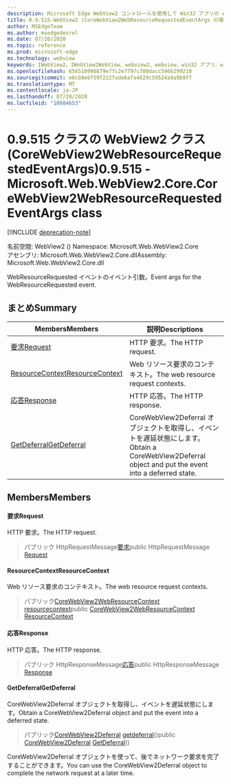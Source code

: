 ```yaml
---
description: Microsoft Edge WebView2 コントロールを使用して Win32 アプリの web コンテンツをホストする
title: 0.9.515-WebView2 (CoreWebView2WebResourceRequestedEventArgs の場合)
author: MSEdgeTeam
ms.author: msedgedevrel
ms.date: 07/20/2020
ms.topic: reference
ms.prod: microsoft-edge
ms.technology: webview
keywords: IWebView2、IWebView2WebView、webview2、webview、win32 アプリ、win32、edge、ICoreWebView2、ICoreWebView2Controller、browser control、edge html
ms.openlocfilehash: 656510998879e77c2e7797c700dacc5966299210
ms.sourcegitcommit: e0cb9e6f59f222fade6afa4829c59524a9a9b9ff
ms.translationtype: MT
ms.contentlocale: ja-JP
ms.lasthandoff: 07/20/2020
ms.locfileid: "10884653"
---
```

# <span data-ttu-id="ecea8-104">0.9.515 クラスの WebView2 クラス (CoreWebView2WebResourceRequestedEventArgs)</span><span class="sxs-lookup"><span data-stu-id="ecea8-104">0.9.515 - Microsoft.Web.WebView2.Core.CoreWebView2WebResourceRequestedEventArgs class</span></span> 

[!INCLUDE [deprecation-note](../../includes/deprecation-note.md)]

<span data-ttu-id="ecea8-105">名前空間: WebView2 () </span><span class="sxs-lookup"><span data-stu-id="ecea8-105">Namespace: Microsoft.Web.WebView2.Core</span></span>\
<span data-ttu-id="ecea8-106">アセンブリ: Microsoft.Web.WebView2.Core.dll</span><span class="sxs-lookup"><span data-stu-id="ecea8-106">Assembly: Microsoft.Web.WebView2.Core.dll</span></span>

<span data-ttu-id="ecea8-107">WebResourceRequested イベントのイベント引数。</span><span class="sxs-lookup"><span data-stu-id="ecea8-107">Event args for the WebResourceRequested event.</span></span>

## <span data-ttu-id="ecea8-108">まとめ</span><span class="sxs-lookup"><span data-stu-id="ecea8-108">Summary</span></span>

 <span data-ttu-id="ecea8-109">Members</span><span class="sxs-lookup"><span data-stu-id="ecea8-109">Members</span></span>                        | <span data-ttu-id="ecea8-110">説明</span><span class="sxs-lookup"><span data-stu-id="ecea8-110">Descriptions</span></span>
--------------------------------|---------------------------------------------
[<span data-ttu-id="ecea8-111">要求</span><span class="sxs-lookup"><span data-stu-id="ecea8-111">Request</span></span>](#request) | <span data-ttu-id="ecea8-112">HTTP 要求。</span><span class="sxs-lookup"><span data-stu-id="ecea8-112">The HTTP request.</span></span>
[<span data-ttu-id="ecea8-113">ResourceContext</span><span class="sxs-lookup"><span data-stu-id="ecea8-113">ResourceContext</span></span>](#resourcecontext) | <span data-ttu-id="ecea8-114">Web リソース要求のコンテキスト。</span><span class="sxs-lookup"><span data-stu-id="ecea8-114">The web resource request contexts.</span></span>
[<span data-ttu-id="ecea8-115">応答</span><span class="sxs-lookup"><span data-stu-id="ecea8-115">Response</span></span>](#response) | <span data-ttu-id="ecea8-116">HTTP 応答。</span><span class="sxs-lookup"><span data-stu-id="ecea8-116">The HTTP response.</span></span>
[<span data-ttu-id="ecea8-117">GetDeferral</span><span class="sxs-lookup"><span data-stu-id="ecea8-117">GetDeferral</span></span>](#getdeferral) | <span data-ttu-id="ecea8-118">CoreWebView2Deferral オブジェクトを取得し、イベントを遅延状態にします。</span><span class="sxs-lookup"><span data-stu-id="ecea8-118">Obtain a CoreWebView2Deferral object and put the event into a deferred state.</span></span>

## <span data-ttu-id="ecea8-119">Members</span><span class="sxs-lookup"><span data-stu-id="ecea8-119">Members</span></span>

#### <span data-ttu-id="ecea8-120">要求</span><span class="sxs-lookup"><span data-stu-id="ecea8-120">Request</span></span> 

<span data-ttu-id="ecea8-121">HTTP 要求。</span><span class="sxs-lookup"><span data-stu-id="ecea8-121">The HTTP request.</span></span>

> <span data-ttu-id="ecea8-122">パブリック HttpRequestMessage[要求](#request)</span><span class="sxs-lookup"><span data-stu-id="ecea8-122">public HttpRequestMessage [Request](#request)</span></span>

#### <span data-ttu-id="ecea8-123">ResourceContext</span><span class="sxs-lookup"><span data-stu-id="ecea8-123">ResourceContext</span></span> 

<span data-ttu-id="ecea8-124">Web リソース要求のコンテキスト。</span><span class="sxs-lookup"><span data-stu-id="ecea8-124">The web resource request contexts.</span></span>

> <span data-ttu-id="ecea8-125">パブリック[CoreWebView2WebResourceContext](./namespace-microsoft-web-webview2-core.md) [resourcecontext](#resourcecontext)</span><span class="sxs-lookup"><span data-stu-id="ecea8-125">public [CoreWebView2WebResourceContext](./namespace-microsoft-web-webview2-core.md) [ResourceContext](#resourcecontext)</span></span>

#### <span data-ttu-id="ecea8-126">応答</span><span class="sxs-lookup"><span data-stu-id="ecea8-126">Response</span></span> 

<span data-ttu-id="ecea8-127">HTTP 応答。</span><span class="sxs-lookup"><span data-stu-id="ecea8-127">The HTTP response.</span></span>

> <span data-ttu-id="ecea8-128">パブリック HttpResponseMessage[応答](#response)</span><span class="sxs-lookup"><span data-stu-id="ecea8-128">public HttpResponseMessage [Response](#response)</span></span>

#### <span data-ttu-id="ecea8-129">GetDeferral</span><span class="sxs-lookup"><span data-stu-id="ecea8-129">GetDeferral</span></span> 

<span data-ttu-id="ecea8-130">CoreWebView2Deferral オブジェクトを取得し、イベントを遅延状態にします。</span><span class="sxs-lookup"><span data-stu-id="ecea8-130">Obtain a CoreWebView2Deferral object and put the event into a deferred state.</span></span>

> <span data-ttu-id="ecea8-131">パブリック[CoreWebView2Deferral](microsoft-web-webview2-core-corewebview2deferral.md) [getdeferral](#getdeferral)()</span><span class="sxs-lookup"><span data-stu-id="ecea8-131">public [CoreWebView2Deferral](microsoft-web-webview2-core-corewebview2deferral.md) [GetDeferral](#getdeferral)()</span></span>

<span data-ttu-id="ecea8-132">CoreWebView2Deferral オブジェクトを使って、後でネットワーク要求を完了することができます。</span><span class="sxs-lookup"><span data-stu-id="ecea8-132">You can use the CoreWebView2Deferral object to complete the network request at a later time.</span></span>

